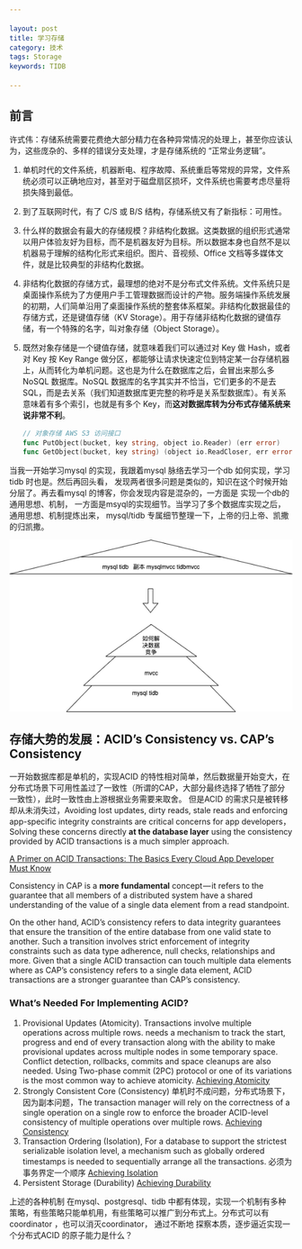```yaml
---

layout: post
title: 学习存储
category: 技术
tags: Storage
keywords: TIDB

---
```


## 前言


许式伟：存储系统需要花费绝大部分精力在各种异常情况的处理上，甚至你应该认为，这些庞杂的、多样的错误分支处理，才是存储系统的 “正常业务逻辑”。

1. 单机时代的文件系统，机器断电、程序故障、系统重启等常规的异常，文件系统必须可以正确地应对，甚至对于磁盘扇区损坏，文件系统也需要考虑尽量将损失降到最低。
2. 到了互联网时代，有了 C/S 或 B/S 结构，存储系统又有了新指标：可用性。
3. 什么样的数据会有最大的存储规模？非结构化数据。这类数据的组织形式通常以用户体验友好为目标，而不是机器友好为目标。所以数据本身也自然不是以机器易于理解的结构化形式来组织。图片、音视频、Office 文档等多媒体文件，就是比较典型的非结构化数据。
4. 非结构化数据的存储方式，最理想的绝对不是分布式文件系统。文件系统只是桌面操作系统为了方便用户手工管理数据而设计的产物。服务端操作系统发展的初期，人们简单沿用了桌面操作系统的整套体系框架。非结构化数据最佳的存储方式，还是键值存储（KV Storage）。用于存储非结构化数据的键值存储，有一个特殊的名字，叫对象存储（Object Storage）。
5. 既然对象存储是一个键值存储，就意味着我们可以通过对 Key 做 Hash，或者对 Key 按 Key Range 做分区，都能够让请求快速定位到特定某一台存储机器上，从而转化为单机问题。这也是为什么在数据库之后，会冒出来那么多 NoSQL 数据库。NoSQL 数据库的名字其实并不恰当，它们更多的不是去 SQL，而是去关系（我们知道数据库更完整的称呼是关系型数据库）。有关系意味着有多个索引，也就是有多个 Key，而**这对数据库转为分布式存储系统来说非常不利**。

    ```go
    // 对象存储 AWS S3 访问接口
    func PutObject(bucket, key string, object io.Reader) (err error)
    func GetObject(bucket, key string) (object io.ReadCloser, err error)
    ```


当我一开始学习mysql 的实现，我跟着mysql 脉络去学习一个db 如何实现，学习tidb 时也是。然后再回头看， 发现两者很多问题是类似的，知识在这个时候开始分层了。再去看mysql 的博客，你会发现内容是混杂的，一方面是 实现一个db的通用思想、机制， 一方面是msyql的实现细节。当学习了多个数据库实现之后，通用思想、机制提炼出来， mysql/tidb 专属细节整理一下，上帝的归上帝、凯撒的归凯撒。

![](/public/upload/storage/learn_storage.png)




## 存储大势的发展：ACID’s Consistency vs. CAP’s Consistency

一开始数据库都是单机的，实现ACID 的特性相对简单，然后数据量开始变大，在分布式场景下可用性盖过了一致性（所谓的CAP，大部分最终选择了牺牲了部分一致性），此时一致性由上游根据业务需要来取舍。 但是ACID 的需求只是被转移却从未消失过，Avoiding lost updates, dirty reads, stale reads and enforcing app-specific integrity constraints are critical concerns for app developers，Solving these concerns directly **at the database layer** using the consistency provided by ACID transactions is a much simpler approach.

[A Primer on ACID Transactions: The Basics Every Cloud App Developer Must Know](https://blog.yugabyte.com/a-primer-on-acid-transactions)

Consistency in CAP is a **more fundamental** concept — it refers to the guarantee that all members of a distributed system have a shared understanding of the value of a single data element from a read standpoint. 

On the other hand, ACID’s consistency refers to data integrity guarantees that ensure the transition of the entire database from one valid state to another. Such a transition involves strict enforcement of integrity constraints such as data type adherence, null checks, relationships and more. Given that a single ACID transaction can touch multiple data elements where as CAP’s consistency refers to a single data element, ACID transactions are a stronger guarantee than CAP’s consistency.

###  What’s Needed For Implementing ACID?

1. Provisional Updates (Atomicity). Transactions involve multiple operations across multiple rows.  needs a mechanism to track the start, progress and end of every transaction along with the ability to make provisional updates across multiple nodes in some temporary space. Conflict detection, rollbacks, commits and space cleanups are also needed. Using Two-phase commit (2PC) protocol or one of its variations is the most common way to achieve atomicity. [Achieving Atomicity](https://blog.yugabyte.com/6-signs-you-might-be-misunderstanding-acid-transactions-in-distributed-databases/)
2. Strongly Consistent Core (Consistency)  单机时不成问题，分布式场景下，因为副本问题，The transaction manager will rely on the correctness of a single operation on a single row to enforce the broader ACID-level consistency of multiple operations over multiple rows.  [Achieving Consistency](https://blog.yugabyte.com/6-signs-you-might-be-misunderstanding-acid-transactions-in-distributed-databases/)
3. Transaction Ordering (Isolation), For a database to support the strictest serializable isolation level, a mechanism such as globally ordered timestamps is needed to sequentially arrange all the transactions. 必须为事务界定一个顺序 [Achieving Isolation](https://blog.yugabyte.com/6-signs-you-might-be-misunderstanding-acid-transactions-in-distributed-databases/)
4. Persistent Storage (Durability) [Achieving Durability](https://blog.yugabyte.com/6-signs-you-might-be-misunderstanding-acid-transactions-in-distributed-databases/)

上述的各种机制 在mysql、postgresql、tidb 中都有体现，实现一个机制有多种策略，有些策略只能单机用，有些策略可以推广到分布式上。分布式可以有coordinator ，也可以消灭coordinator， 通过不断地 探察本质，逐步逼近实现一个分布式ACID 的原子能力是什么？ 


